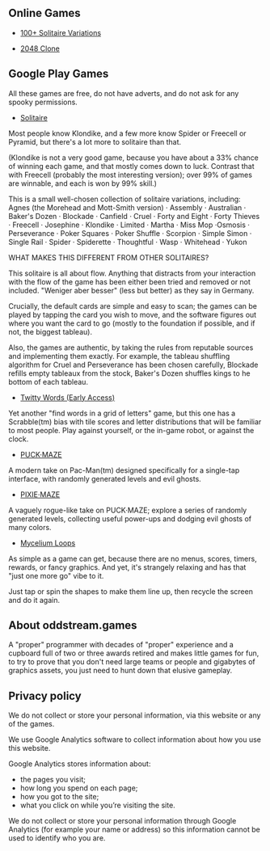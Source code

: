 
## Online Games

* [100+ Solitaire Variations](https://oddstream.games/Solitaire/index.html)

* [2048 Clone](https://oddstream.games/Soltz/index.html)

## Google Play Games

All these games are free, do not have adverts, and do not ask for any spooky permissions.

* [Solitaire](https://play.google.com/store/apps/details?id=com.oddstream.solitaire)

Most people know Klondike, and a few more know Spider or Freecell or Pyramid, but there's a lot more to solitaire than that.

(Klondike is not a very good game, because you have about a 33% chance of winning each game, and that mostly comes down to luck. Contrast that with Freecell (probably the most interesting version); over 99% of games are winnable, and each is won by 99% skill.)

This is a small well-chosen collection of solitaire variations, including: Agnes (the Morehead and Mott-Smith version) · Assembly · Australian · Baker's Dozen · Blockade · Canfield · Cruel · Forty and Eight · Forty Thieves · Freecell · Josephine · Klondike · Limited · Martha · Miss Mop ·Osmosis · Perseverance · Poker Squares · Poker Shuffle · Scorpion · Simple Simon · Single Rail · Spider · Spiderette · Thoughtful · Wasp · Whitehead · Yukon

WHAT MAKES THIS DIFFERENT FROM OTHER SOLITAIRES?

This solitaire is all about flow. Anything that distracts from your interaction with the flow of the game has been either been tried and removed or not included. "Weniger aber besser" (less but better) as they say in Germany.

Crucially, the default cards are simple and easy to scan; the games can be played by tapping the card you wish to move, and the software figures out where you want the card to go (mostly to the foundation if possible, and if not, the biggest tableau).

Also, the games are authentic, by taking the rules from reputable sources and implementing them exactly. For example, the tableau shuffling algorithm for Cruel and Perseverance has been chosen carefully, Blockade refills empty tableaux from the stock, Baker's Dozen shuffles kings to he bottom of each tableau.

* [Twitty Words (Early Access)](https://play.google.com/store/apps/details?id=com.oddstream.twitty)

Yet another "find words in a grid of letters" game, but this one has a Scrabble(tm) bias with tile scores and letter distributions that will be familiar to most people. Play against yourself, or the in-game robot, or against the clock.

* [PUCK·MAZE](https://play.google.com/store/apps/details?id=com.oddstream.puckmaze)

A modern take on Pac-Man(tm) designed specifically for a single-tap interface, with randomly generated levels and evil ghosts.

* [PIXIE·MAZE](https://play.google.com/store/apps/details?id=com.oddstream.PixieMaze)

A vaguely rogue-like take on PUCK·MAZE; explore a series of randomly generated levels, collecting useful power-ups and dodging evil ghosts of many colors.

* [Mycelium Loops](https://play.google.com/store/apps/details?id=com.oddstream.mycelium)

As simple as a game can get, because there are no menus, scores, timers, rewards, or fancy graphics. And yet, it's strangely relaxing and has that "just one more go" vibe to it.

Just tap or spin the shapes to make them line up, then recycle the screen and do it again.

## About oddstream.games

A "proper" programmer with decades of "proper" experience and a cupboard full of two or three awards retired and makes little games for fun, to try to prove that you don't need large teams or people and gigabytes of graphics assets, you just need to hunt down that elusive gameplay.

## Privacy policy

We do not collect or store your personal information, via this website or any of the games.

We use Google Analytics software to collect information about how you use this website.

Google Analytics stores information about:

- the pages you visit;
- how long you spend on each page;
- how you got to the site;
- what you click on while you’re visiting the site.

We do not collect or store your personal information through Google Analytics (for example your name or address) so this information cannot be used to identify who you are.
